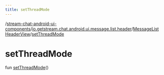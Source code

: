 ```yaml
---
title: setThreadMode
---
```

/[stream-chat-android-ui-components](../../index.md)/[io.getstream.chat.android.ui.message.list.header](../index.md)/[MessageListHeaderView](index.md)/[setThreadMode](setThreadMode.md)  
  
  
  
# setThreadMode  
fun [setThreadMode](setThreadMode.md)()
